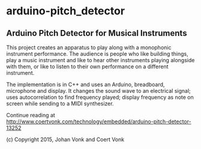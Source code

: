 # arduino-pitch_detector
## Arduino Pitch Detector for Musical Instruments

This project creates an apparatus to play along with a monophonic instrument performance. The audience is people who like building things, play a music instrument and like to hear other instruments playing alongside with them, or like to listen to their own performance on a different instrument.

The implementation is in C++ and uses an Arduino, breadboard, microphone and display.  It changes the sound wave to an electrical signal; uses autocorrelation to find frequency played; display frequency as note on screen while sending to a MIDI synthesizer.

Continue reading at http://www.coertvonk.com/technology/embedded/arduino-pitch-detector-13252

(c) Copyright 2015, Johan Vonk and Coert Vonk
